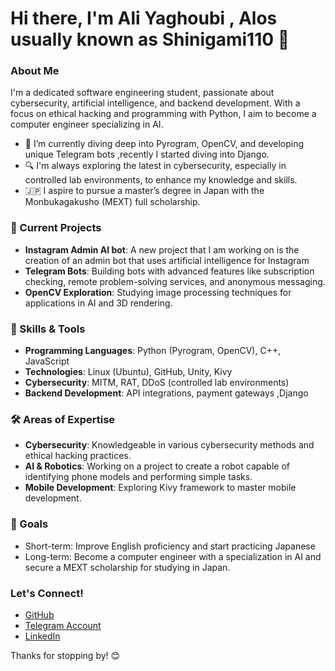 # Hi there, I'm Ali Yaghoubi , Alos usually known as Shinigami110 👋

### About Me
I'm a dedicated software engineering student, passionate about cybersecurity, artificial intelligence, and backend development. With a focus on ethical hacking and programming with Python, I aim to become a computer engineer specializing in AI.

- 🌱 I’m currently diving deep into Pyrogram, OpenCV, and developing unique Telegram bots ,recently I started diving into Django.
- 🔍 I'm always exploring the latest in cybersecurity, especially in controlled lab environments, to enhance my knowledge and skills.
- 🇯🇵 I aspire to pursue a master’s degree in Japan with the Monbukagakusho (MEXT) full scholarship.

### 🔭 Current Projects
- **Instagram Admin AI bot**: A new project that I am working on is the creation of an admin bot that uses artificial intelligence for Instagram
- **Telegram Bots**: Building bots with advanced features like subscription checking, remote problem-solving services, and anonymous messaging.
- **OpenCV Exploration**: Studying image processing techniques for applications in AI and 3D rendering.

### 💼 Skills & Tools
- **Programming Languages**: Python (Pyrogram, OpenCV), C++, JavaScript
- **Technologies**: Linux (Ubuntu), GitHub, Unity, Kivy 
- **Cybersecurity**: MITM, RAT, DDoS (controlled lab environments)
- **Backend Development**: API integrations, payment gateways ,Django

### 🛠️ Areas of Expertise
- **Cybersecurity**: Knowledgeable in various cybersecurity methods and ethical hacking practices.
- **AI & Robotics**: Working on a project to create a robot capable of identifying phone models and performing simple tasks.
- **Mobile Development**: Exploring Kivy framework to master mobile development.

### 🎯 Goals
- Short-term: Improve English proficiency and start practicing Japanese
- Long-term: Become a computer engineer with a specialization in AI and secure a MEXT scholarship for studying in Japan.

### Let's Connect!
- [GitHub](https://github.com/fakeshinigami110)
- [Telegram Account](https://t.me/shinigami_110)
- [LinkedIn](https://www.linkedin.com/in/ali-yaghoubi-ab1684319/?utm_source=share&utm_campaign=share_via&utm_content=profile&utm_medium=android_app)

Thanks for stopping by! 😊
